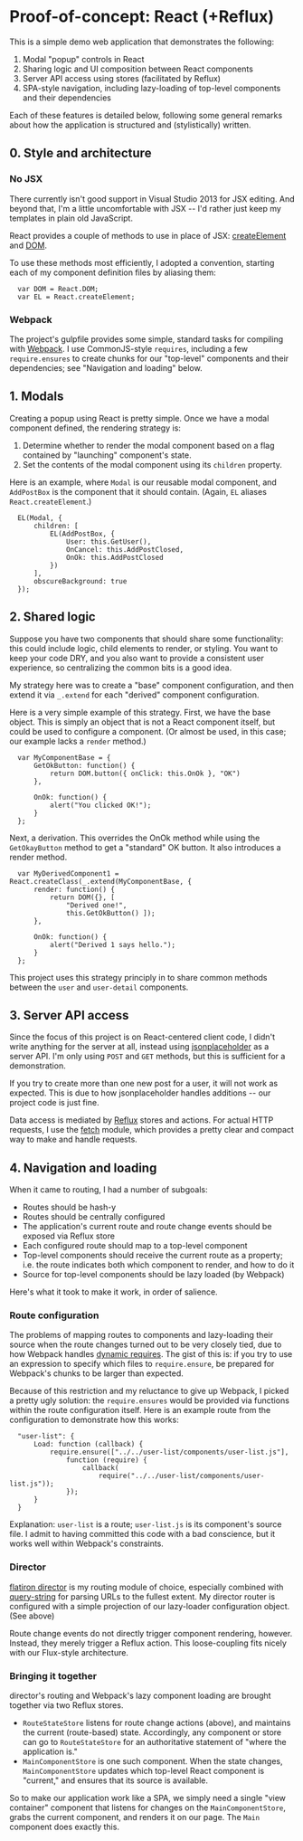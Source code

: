 # Proof-of-concept: React (+Reflux)

This is a simple demo web application that demonstrates the following:

1.  Modal "popup" controls in React
2.  Sharing logic and UI composition between React components
3.  Server API access using stores (facilitated by Reflux)
4.  SPA-style navigation, including lazy-loading of top-level components and 
their dependencies

Each of these features is detailed below, following some general remarks about
how the application is structured and (stylistically) written.

## 0. Style and architecture

### No JSX

There currently isn't good support in Visual Studio 2013 for JSX editing.  And 
beyond that, I'm a little uncomfortable with JSX -- I'd rather just keep my 
templates in plain old JavaScript.

React provides a couple of methods to use in place of JSX: 
[createElement](http://facebook.github.io/react/docs/top-level-api.html#react.createelement)
and [DOM](http://facebook.github.io/react/docs/top-level-api.html#react.dom). 

To use these methods most efficiently, I adopted a convention, starting each of
my component definition files by aliasing them:

      var DOM = React.DOM;
      var EL = React.createElement;

### Webpack

The project's gulpfile provides some simple, standard tasks for compiling with 
[Webpack](http://webpack.github.io/).  I use CommonJS-style `requires`, 
including a few `require.ensures` to create chunks for our "top-level" 
components and their dependencies; see "Navigation and loading" below.

## 1. Modals

Creating a popup using React is pretty simple.  Once we have a modal component
defined, the rendering strategy is:

1. Determine whether to render the modal component based on a flag contained by
"launching" component's state.
2. Set the contents of the modal component using its `children` property.

Here is an example, where `Modal` is our reusable modal component, and 
`AddPostBox` is the component that it should contain.  (Again, `EL` aliases
`React.createElement`.)

      EL(Modal, {
          children: [
              EL(AddPostBox, {
                  User: this.GetUser(),
                  OnCancel: this.AddPostClosed,
                  OnOk: this.AddPostClosed
              })
          ],
          obscureBackground: true
      });

## 2. Shared logic

Suppose you have two components that should share some functionality: this could
include logic, child elements to render, or styling.  You want to keep your code 
DRY, and you also want to provide a consistent user experience, so centralizing
the common bits is a good idea.

My strategy here was to create a "base" component configuration, and then extend
it via `_.extend` for each "derived" component configuration.  

Here is a very simple example of this strategy. First, we have the base object.
This is simply an object that is not a React component itself, but could be used 
to configure a component.  (Or almost be used, in this case; our example lacks a
`render` method.)

      var MyComponentBase = {
          GetOkButton: function() {
              return DOM.button({ onClick: this.OnOk }, "OK")
          },
    
          OnOk: function() {
              alert("You clicked OK!");
          }
      };

Next, a derivation.  This overrides the OnOk method while using the 
`GetOkayButton` method to get a "standard" OK button.  It also introduces a
render method.

      var MyDerivedComponent1 = React.createClass(_.extend(MyComponentBase, {
          render: function() {
              return DOM({}, [ 
                  "Derived one!",
                  this.GetOkButton() ]);
          },
    
          OnOk: function() {
              alert("Derived 1 says hello.");
          }
      };

This project uses this strategy principly in to share common methods between
the `user` and `user-detail` components.

## 3. Server API access

Since the focus of this project is on React-centered client code, I didn't 
write anything for the server at all, instead using
[jsonplaceholder](http://jsonplaceholder.typicode.com/) as a server API.  I'm 
only using `POST` and `GET` methods, but this is sufficient for a 
demonstration.

If you try to create more than one new post for a user, it will not work as
expected. This is due to how jsonplaceholder handles additions -- our project
code is just fine.

Data access is mediated by [Reflux](https://www.npmjs.com/package/reflux) stores 
and actions.  For actual HTTP requests, I use the 
[fetch](https://www.npmjs.com/package/whatwg-fetch) module, which provides a 
pretty clear and compact way to make and handle requests.

## 4. Navigation and loading

When it came to routing, I had a number of subgoals:

*  Routes should be hash-y
*  Routes should be centrally configured
*  The application's current route and route change events should be exposed via
Reflux store
*  Each configured route should map to a top-level component
*  Top-level components should receive the current route as a property; i.e.
the route indicates both which component to render, and how to do it
*  Source for top-level components should be lazy loaded (by Webpack)

Here's what it took to make it work, in order of salience.

### Route configuration

The problems of mapping routes to components and lazy-loading their source when
the route changes turned out to be very closely tied, due to how Webpack 
handles [dynamic requires](http://webpack.github.io/docs/context.html).  The 
gist of this is: if you try to use an expression to specify which files to 
`require.ensure`, be prepared for Webpack's chunks to be larger than expected.

Because of this restriction and my reluctance to give up Webpack, I picked a 
pretty ugly solution: the `require.ensures` would be provided via functions
within the route configuration itself.  Here is an example route from the 
configuration to demonstrate how this works:

      "user-list": {
          Load: function (callback) {
              require.ensure(["../../user-list/components/user-list.js"],
                  function (require) {
                      callback(
                          require("../../user-list/components/user-list.js"));
                  });
          }
      }

Explanation: `user-list` is a route; `user-list.js` is its component's source
file.  I admit to having committed this code with a bad conscience, but it works
well within Webpack's constraints.

### Director

[flatiron director](https://www.npmjs.com/package/director) is my routing module
of choice, especially combined with 
[query-string](https://www.npmjs.com/package/query-string) for parsing URLs to
the fullest extent.  My director router is configured with a simple projection 
of our lazy-loader configuration object. (See above)

Route change events do not directly trigger component rendering, however. 
Instead, they merely trigger a Reflux action.  This loose-coupling fits nicely
with our Flux-style architecture.

### Bringing it together

director's routing and Webpack's lazy component loading are brought together via
two Reflux stores.

*  `RouteStateStore` listens for route change actions (above), and maintains the 
current (route-based) state.  Accordingly, any component or store can go to 
`RouteStateStore` for an authoritative statement of "where the application 
is."
*  `MainComponentStore` is one such component.  When the state changes, 
`MainComponentStore` updates which top-level React component is "current," and
ensures that its source is available.

So to make our application work like a SPA, we simply need a single "view 
container" component that listens for changes on the `MainComponentStore`, grabs
the current component, and renders it on our page.  The `Main` component does
exactly this.
